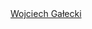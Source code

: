 <div class="badge-base LI-profile-badge" data-locale="pl_PL" data-size="medium" data-theme="dark" data-type="VERTICAL" data-vanity="wojciech-galecki" data-version="v1"><a class="badge-base__link LI-simple-link" href="https://pl.linkedin.com/in/wojciech-galecki?trk=profile-badge">Wojciech Gałecki</a></div>

<!---
- 👋 Hi, I’m @VuGal
- 👀 I’m interested in ...
- 🌱 I’m currently learning ...
- 💞️ I’m looking to collaborate on ...
- 📫 How to reach me ...
VuGal/VuGal is a ✨ special ✨ repository because its `README.md` (this file) appears on your GitHub profile.
You can click the Preview link to take a look at your changes.
--->
